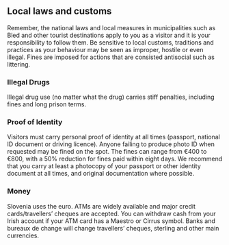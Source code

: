 ## Local laws and customs

Remember, the national laws and local measures in municipalities such as Bled and other tourist destinations apply to you as a visitor and it is your responsibility to follow them. Be sensitive to local customs, traditions and practices as your behaviour may be seen as improper, hostile or even illegal. Fines are imposed for actions that are consisted antisocial such as littering.

### **Illegal Drugs**

Illegal drug use (no matter what the drug) carries stiff penalties, including fines and long prison terms.

### **Proof of Identity**

Visitors must carry personal proof of identity at all times (passport, national ID document or driving licence). Anyone failing to produce photo ID when requested may be fined on the spot. The fines can range from €400 to €800, with a 50% reduction for fines paid within eight days. We recommend that you carry at least a photocopy of your passport or other identity document at all times, and original documentation where possible.

### **Money**

Slovenia uses the euro. ATMs are widely available and major credit cards/travellers’ cheques are accepted. You can withdraw cash from your Irish account if your ATM card has a Maestro or Cirrus symbol. Banks and bureaux de change will change travellers’ cheques, sterling and other main currencies.